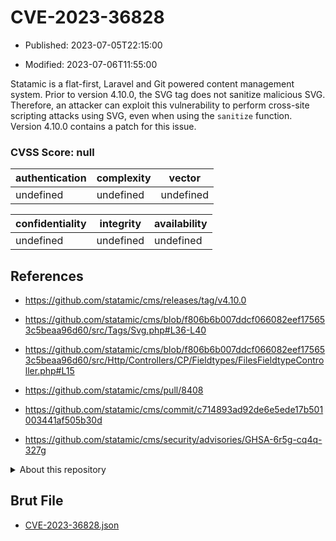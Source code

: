 # CVE-2023-36828

- Published: 2023-07-05T22:15:00

- Modified: 2023-07-06T11:55:00

Statamic is a flat-first, Laravel and Git powered content management system. Prior to version 4.10.0, the SVG tag does not sanitize malicious SVG. Therefore, an attacker can exploit this vulnerability to perform cross-site scripting attacks using SVG, even when using the `sanitize` function. Version 4.10.0 contains a patch for this issue.

### CVSS Score: **null**

| authentication | complexity | vector |
| --- | --- | --- |
| undefined | undefined | undefined |

| confidentiality | integrity | availability |
| --- | --- | --- |
| undefined | undefined | undefined |

## References

* https://github.com/statamic/cms/releases/tag/v4.10.0

* https://github.com/statamic/cms/blob/f806b6b007ddcf066082eef175653c5beaa96d60/src/Tags/Svg.php#L36-L40

* https://github.com/statamic/cms/blob/f806b6b007ddcf066082eef175653c5beaa96d60/src/Http/Controllers/CP/Fieldtypes/FilesFieldtypeController.php#L15

* https://github.com/statamic/cms/pull/8408

* https://github.com/statamic/cms/commit/c714893ad92de6e5ede17b501003441af505b30d

* https://github.com/statamic/cms/security/advisories/GHSA-6r5g-cq4q-327g

<details>
<summary>About this repository</summary> 

  This repository is part of the project [Live Hack CVE](https://github.com/Live-Hack-CVE). Main website can be found [www.live-hack.org](https://www.live-hack.org) 
  
  Made by [Sn0wAlice](https://github.com/Sn0wAlice) for the people that care about security and need to have a feed of the latest CVEs. Hope you enjoy it, don't forget to star the repo and follow me on [Twitter](https://twitter.com/Sn0wAlice) and [Github](https://github.com/Sn0wAlice). And that is my [personnal website](https://www.alice-snow.me/)

  - [Home Page](https://github.com/Live-Hack-CVE)
  - [Framework](https://github.com/Live-Hack-CVE/cve-framework)
  - [CVE database](https://github.com/Live-Hack-CVE/full_database)
  - [Changelog](https://github.com/Live-Hack-CVE/Changelog)
</details>

## Brut File

* [CVE-2023-36828.json](https://raw.githubusercontent.com/Live-Hack-CVE/full_database/main/cves/2023/CVE-2023-36828.json)

